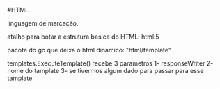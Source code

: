 #HTML

linguagem de marcação.

atalho para botar a estrutura basica do HTML: 
    html:5  

pacote do go que deixa o html dinamico:
    "html/template"


templates.ExecuteTemplate() recebe 3 parametros
    1- responseWriter
    2- nome do tamplate
    3- se tivermos algum dado para passar para esse tamplate
            